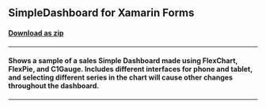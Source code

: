 ## SimpleDashboard for Xamarin Forms
#### [Download as zip](https://downgit.github.io/#/home?url=https://github.com/GrapeCity/ComponentOne-Xamarin-Samples/tree/master/\XF\SimpleDashboard)
____
#### Shows a sample of a sales Simple Dashboard made using FlexChart, FlexPie, and C1Gauge.  Includes different interfaces for phone and tablet, and selecting different series in the chart will cause other changes throughout the dashboard. 
____
